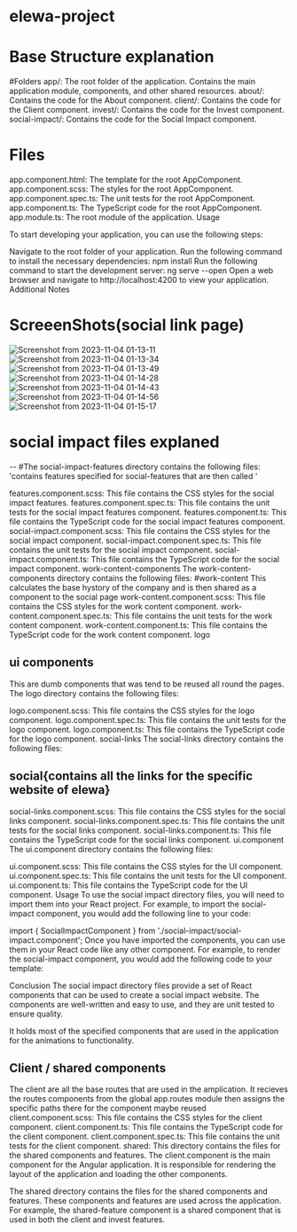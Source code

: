 # elewa-project

# Base Structure explanation 
#Folders
app/: The root folder of the application. Contains the main application module, components, and other shared resources.
about/: Contains the code for the About component.
client/: Contains the code for the Client component.
invest/: Contains the code for the Invest component.
social-impact/: Contains the code for the Social Impact component.
# Files
app.component.html: The template for the root AppComponent.
app.component.scss: The styles for the root AppComponent.
app.component.spec.ts: The unit tests for the root AppComponent.
app.component.ts: The TypeScript code for the root AppComponent.
app.module.ts: The root module of the application.
Usage

To start developing your application, you can use the following steps:

Navigate to the root folder of your application.
Run the following command to install the necessary dependencies:
npm install
Run the following command to start the development server:
ng serve --open
Open a web browser and navigate to http://localhost:4200 to view your application.
Additional Notes

# ScreeenShots(social link page)
![Screenshot from 2023-11-04 01-13-11](https://github.com/afrikhana/elewa-project/assets/126652969/b16d4d2f-98b7-498b-a382-ddeaf0e5741b)
![Screenshot from 2023-11-04 01-13-34](https://github.com/afrikhana/elewa-project/assets/126652969/bc380281-e08a-442b-9bc0-25672a5110d0)
![Screenshot from 2023-11-04 01-13-49](https://github.com/afrikhana/elewa-project/assets/126652969/f2bc8814-a92b-4433-81d1-e73570fe4462)
![Screenshot from 2023-11-04 01-14-28](https://github.com/afrikhana/elewa-project/assets/126652969/414c6b53-16f5-40bc-b04a-74d150883b57)
![Screenshot from 2023-11-04 01-14-43](https://github.com/afrikhana/elewa-project/assets/126652969/0918b660-8818-4cab-858c-651a97f8ee97)
![Screenshot from 2023-11-04 01-14-56](https://github.com/afrikhana/elewa-project/assets/126652969/6a193056-8b2b-4d86-b96e-36d5b6c7e436)
![Screenshot from 2023-11-04 01-15-17](https://github.com/afrikhana/elewa-project/assets/126652969/783db95d-7c20-46ad-a173-8d33f4cb6276)

# social impact files explaned
-- #The social-impact-features directory contains the following files:
'contains features specified for social-features that are then called '

features.component.scss: This file contains the CSS styles for the social impact features.
features.component.spec.ts: This file contains the unit tests for the social impact features component.
features.component.ts: This file contains the TypeScript code for the social impact features component.
social-impact.component.scss: This file contains the CSS styles for the social impact component.
social-impact.component.spec.ts: This file contains the unit tests for the social impact component.
social-impact.component.ts: This file contains the TypeScript code for the social impact component.
work-content-components
The work-content-components directory contains the following files:
#work-content
This calculates the base hystory of the company and is then shared as a component to the social page
work-content.component.scss: This file contains the CSS styles for the work content component.
work-content.component.spec.ts: This file contains the unit tests for the work content component.
work-content.component.ts: This file contains the TypeScript code for the work content component.
logo
## ui components
This are dumb components that was tend to be reused all round the pages.
The logo directory contains the following files:

logo.component.scss: This file contains the CSS styles for the logo component.
logo.component.spec.ts: This file contains the unit tests for the logo component.
logo.component.ts: This file contains the TypeScript code for the logo component.
social-links
The social-links directory contains the following files:
## social{contains all the links for the specific website of elewa}
social-links.component.scss: This file contains the CSS styles for the social links component.
social-links.component.spec.ts: This file contains the unit tests for the social links component.
social-links.component.ts: This file contains the TypeScript code for the social links component.
ui.component
The ui.component directory contains the following files:

ui.component.scss: This file contains the CSS styles for the UI component.
ui.component.spec.ts: This file contains the unit tests for the UI component.
ui.component.ts: This file contains the TypeScript code for the UI component.
Usage
To use the social impact directory files, you will need to import them into your React project. For example, to import the social-impact component, you would add the following line to your code:

import { SocialImpactComponent } from './social-impact/social-impact.component';
Once you have imported the components, you can use them in your React code like any other component. For example, to render the social-impact component, you would add the following code to your template:

<SocialImpactComponent />
Conclusion
The social impact directory files provide a set of React components that can be used to create a social impact website. The components are well-written and easy to use, and they are unit tested to ensure quality.

It holds most of the specified components that are used in the application for the animations to functionality.

## Client / shared components
The client are all the base routes that are used in the amplication. It recieves the routes components from the global app.routes  module then assigns the specific paths there for the component maybe reused
client.component.scss: This file contains the CSS styles for the client component.
client.component.ts: This file contains the TypeScript code for the client component.
client.component.spec.ts: This file contains the unit tests for the client component.
shared: This directory contains the files for the shared components and features.
The client.component is the main component for the Angular application. It is responsible for rendering the layout of the application and loading the other components.


The shared directory contains the files for the shared components and features. These components and features are used across the application. For example, the shared-feature component is a shared component that is used in both the client and invest features.

